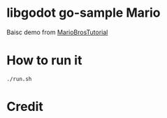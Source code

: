 # libgodot go-sample  Mario

Baisc demo from [MarioBrosTutorial](https://github.com/wojciech-bilicki/MarioBrosTutorial
)

# How to run it
```
./run.sh
```

# Credit

